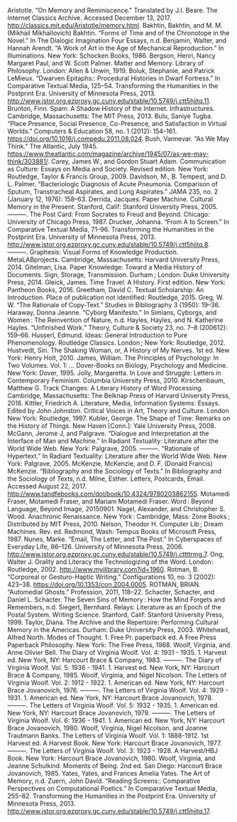 Aristotle. “On Memory and Reminiscence.” Translated by J.I. Beare. The Internet Classics Archive. Accessed December 13, 2017. http://classics.mit.edu/Aristotle/memory.html.
Bakhtin, Bakhtin, and M. M. (Mikhail Mikhaĭlovich) Bakhtin. “Forms of Time and of the Chronotope in the Novel.” In The Dialogic Imagination Four Essays, n.d.
Benjamin, Walter, and Hannah Arendt. “A Work of Art in the Age of Mechanical Reproduction.” In Illuminations. New York: Schocken Books, 1986.
Bergson, Henri, Nancy Margaret Paul, and W. Scott Palmer. Matter and Memory. Library of Philosophy. London: Allen & Unwin, 1919.
Boluk, Stephanie, and Patrick LeMieux. “Dwarven Epitaphs:: Procedural Histories in Dwarf Fortress.” In Comparative Textual Media, 125–54. Transforming the Humanities in the Postprint Era. University of Minnesota Press, 2013. http://www.jstor.org.ezproxy.gc.cuny.edu/stable/10.5749/j.ctt5hjjtq.11.
Brunton, Finn. Spam: A Shadow History of the Internet. Infrastructures. Cambridge, Massachusetts: The MIT Press, 2013.
Bulu, Saniye Tugba. “Place Presence, Social Presence, Co-Presence, and Satisfaction in Virtual Worlds.” Computers & Education 58, no. 1 (2012): 154–161. https://doi.org/10.1016/j.compedu.2011.08.024.
Bush, Vannevar. “As We May Think.” The Atlantic, July 1945. https://www.theatlantic.com/magazine/archive/1945/07/as-we-may-think/303881/.
Carey, James W., and Gordon Stuart Adam. Communication as Culture: Essays on Media and Society. Revised edition. New York: Routledge, Taylor & Francis Group, 2009.
Davidson, M., B. Tempest, and D. L. Palmer. “Bacteriologic Diagnosis of Acute Pneumonia. Comparison of Sputum, Transtracheal Aspirates, and Lung Aspirates.” JAMA 235, no. 2 (January 12, 1976): 158–63.
Derrida, Jacques. Paper Machine. Cultural Memory in the Present. Stanford, Calif: Stanford University Press, 2005.
———. The Post Card: From Socrates to Freud and Beyond. Chicago: University of Chicago Press, 1987.
Drucker, Johanna. “From A to Screen.” In Comparative Textual Media, 71–96. Transforming the Humanities in the Postprint Era. University of Minnesota Press, 2013. http://www.jstor.org.ezproxy.gc.cuny.edu/stable/10.5749/j.ctt5hjjtq.8.
———. Graphesis: Visual Forms of Knowledge Production. MetaLABprojects. Cambridge, Massachusetts: Harvard University Press, 2014.
Gitelman, Lisa. Paper Knowledge: Toward a Media History of Documents. Sign, Storage, Transmission. Durham ; London: Duke University Press, 2014.
Gleick, James. Time Travel: A History. First edition. New York: Pantheon Books, 2016.
Greetham, David C. Textual Scholarship: An Introduction. Place of publication not identified: Routledge, 2015.
Greg, W. W. “The Rationale of Copy-Text.” Studies in Bibliography 3 (1950): 19–36.
Haraway, Donna Jeanne. “Cyborg Manifesto.” In Simians, Cyborgs, and Women : The Reinvention of Nature, n.d.
Hayles, Hayles, and N. Katherine Hayles. “Unfinished Work.” Theory, Culture & Society 23, no. 7–8 (200612): 159–66.
Husserl, Edmund. Ideas: General Introduction to Pure Phenomenology. Routledge Classics. London ; New York: Routledge, 2012.
Hustvedt, Siri. The Shaking Woman, or, A History of My Nerves. 1st ed. New York: Henry Holt, 2010.
James, William. The Principles of Psychology: In Two Volumes. Vol. 1: ... Dover-Books on Biology, Psychology and Medicine. New York: Dover, 1995.
Jolly, Margaretta. In Love and Struggle: Letters in Contemporary Feminism. Columbia University Press, 2010.
Kirschenbaum, Matthew G. Track Changes: A Literary History of Word Processing. Cambridge, Massachusetts: The Belknap Press of Harvard University Press, 2016.
Kittler, Friedrich A. Literature, Media, Information Systems: Essays. Edited by John Johnston. Critical Voices in Art, Theory and Culture. London New York: Routledge, 1997.
Kubler, George. The Shape of Time: Remarks on the History of Things. New Haven [Conn.]: Yale University Press, 2008.
McGann, Jerome J, and Palgrave. “Dialogue and Interpretation at the Interface of Man and Machine.” In Radiant Textuality: Literature after the World Wide Web. New York: Palgrave, 2005.
———. “Rationale of Hypertext.” In Radiant Textuality: Literature after the World Wide Web. New York: Palgrave, 2005.
McKenzie, McKenzie, and D. F. (Donald Francis) McKenzie. “Bibliography and the Sociology of Texts.” In Bibliography and the Sociology of Texts, n.d.
Milne, Esther. Letters, Postcards, Email. Accessed August 22, 2017. http://www.tandfebooks.com/doi/book/10.4324/9780203862155.
Motamedi Fraser, Motamedi Fraser, and Mariam Motamedi Fraser. Word : Beyond Language, Beyond Image, 20150901.
Nagel, Alexander, and Christopher S. Wood. Anachronic Renaissance. New York : Cambridge, Mass: Zone Books ; Distributed by MIT Press, 2010.
Nelson, Theodor H. Computer Lib ; Dream Machines. Rev. ed. Redmond, Wash: Tempus Books of Microsoft Press, 1987.
Nunes, Marke. “Email, The Letter, and The Post.” In Cyberspaces of Everyday Life, 86–126. University of Minnesota Press, 2006. http://www.jstor.org.ezproxy.gc.cuny.edu/stable/10.5749/j.cttttrmg.7.
Ong, Walter J. Orality and Literacy the Technologizing of the Word. London: Routledge, 2002. http://www.myilibrary.com?id=1960.
Rotman, B. “Corporeal or Gesturo-Haptic Writing.” Configurations 10, no. 3 (2002): 423–38. https://doi.org/10.1353/con.2004.0005.
ROTMAN, BRIAN. “Automedial Ghosts.” Profession, 2011, 118–22.
Schacter, Schacter, and Daniel L. Schacter. The Seven Sins of Memory : How the Mind Forgets and Remembers, n.d.
Siegert, Bernhard. Relays: Literature as an Epoch of the Postal System. Writing Science. Stanford, Calif: Stanford University Press, 1999.
Taylor, Diana. The Archive and the Repertoire: Performing Cultural Memory in the Americas. Durham: Duke University Press, 2003.
Whitehead, Alfred North. Modes of Thought. 1. Free Pr. paperback ed. A Free Press Paperback Philosophy. New York: The Free Press, 1968.
Woolf, Virginia, and Anne Olivier Bell. The Diary of Virginia Woolf. Vol. 4: 1931 - 1935. 1. Harvest ed. New York, NY: Harcourt Brace & Company, 1983.
———. The Diary of Virginia Woolf. Vol. 5: 1936 - 1941. 1. Harvest ed. New York, NY: Harcourt Brace & Company, 1985.
Woolf, Virginia, and Nigel Nicolson. The Letters of Virginia Woolf. Vol. 2: 1912 - 1922. 1. American ed. New York, NY: Harcourt Brace Jovanovich, 1976.
———. The Letters of Virginia Woolf. Vol. 4: 1929 - 1931. 1. American ed. New York, NY: Harcourt Brace Jovanovich, 1978.
———. The Letters of Virginia Woolf. Vol. 5: 1932 - 1935. 1. American ed. New York, NY: Harcourt Brace Jovanovich, 1979.
———. The Letters of Virginia Woolf. Vol. 6: 1936 - 1941. 1. American ed. New York, NY: Harcourt Brace Jovanovich, 1980.
Woolf, Virginia, Nigel Nicolson, and Joanne Trautmann Banks. The Letters of Virginia Woolf. Vol. 1: 1888-1912. 1st Harvest ed. A Harvest Book. New York: Harcourt Brace Jovanovich, 1977.
———. The Letters of Virginia Woolf. Vol. 3: 1923 - 1928. A Harvest/HBJ Book. New York: Harcourt Brace Jovanovich, 1980.
Woolf, Virginia, and Jeanne Schulkind. Moments of Being. 2nd ed. San Diego: Harcourt Brace Jovanovich, 1985.
Yates, Yates, and Frances Amelia Yates. The Art of Memory, n.d.
Zuern, John David. “Reading Screens:: Comparative Perspectives on Computational Poetics.” In Comparative Textual Media, 255–82. Transforming the Humanities in the Postprint Era. University of Minnesota Press, 2013. http://www.jstor.org.ezproxy.gc.cuny.edu/stable/10.5749/j.ctt5hjjtq.17.

